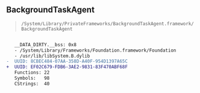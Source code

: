 ## BackgroundTaskAgent

> `/System/Library/PrivateFrameworks/BackgroundTaskAgent.framework/BackgroundTaskAgent`

```diff

   __DATA_DIRTY.__bss: 0x8
   - /System/Library/Frameworks/Foundation.framework/Foundation
   - /usr/lib/libSystem.B.dylib
-  UUID: 8CBEC484-07AA-358D-A40F-954D1397A65C
+  UUID: EF02C679-FDB6-3AE2-9831-83F470ABF68F
   Functions: 22
   Symbols:   98
   CStrings:  40

```
